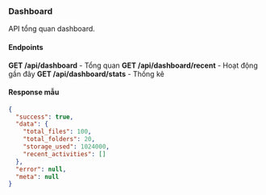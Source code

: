 ### Dashboard

API tổng quan dashboard.

#### Endpoints

**GET /api/dashboard** - Tổng quan
**GET /api/dashboard/recent** - Hoạt động gần đây
**GET /api/dashboard/stats** - Thống kê

#### Response mẫu

```json
{
  "success": true,
  "data": {
    "total_files": 100,
    "total_folders": 20,
    "storage_used": 1024000,
    "recent_activities": []
  },
  "error": null,
  "meta": null
}
```

